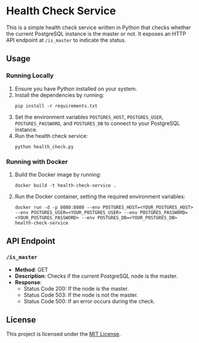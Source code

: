 # Health Check Service

This is a simple health check service written in Python that checks whether the current PostgreSQL instance is the master or not. It exposes an HTTP API endpoint at `/is_master` to indicate the status.

## Usage

### Running Locally
1. Ensure you have Python installed on your system.
2. Install the dependencies by running:
    ```
    pip install -r requirements.txt
    ```
3. Set the environment variables `POSTGRES_HOST`, `POSTGRES_USER`, `POSTGRES_PASSWORD`, and `POSTGRES_DB` to connect to your PostgreSQL instance.
4. Run the health check service:
    ```
    python health_check.py
    ```

### Running with Docker
1. Build the Docker image by running:
    ```
    docker build -t health-check-service .
    ```
2. Run the Docker container, setting the required environment variables:
    ```
    docker run -d -p 8080:8080 --env POSTGRES_HOST=<YOUR_POSTGRES_HOST> --env POSTGRES_USER=<YOUR_POSTGRES_USER> --env POSTGRES_PASSWORD=<YOUR_POSTGRES_PASSWORD> --env POSTGRES_DB=<YOUR_POSTGRES_DB> health-check-service
    ```

## API Endpoint

### `/is_master`
- **Method**: GET
- **Description**: Checks if the current PostgreSQL node is the master.
- **Response**:
    - Status Code 200: If the node is the master.
    - Status Code 503: If the node is not the master.
    - Status Code 500: If an error occurs during the check.

## License

This project is licensed under the [MIT License](LICENSE).


